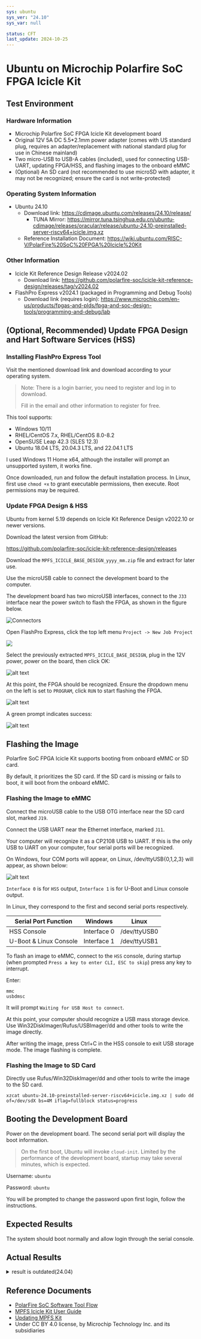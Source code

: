 ```yaml
---
sys: ubuntu
sys_ver: "24.10"
sys_var: null

status: CFT
last_update: 2024-10-25
---
```


# Ubuntu on Microchip Polarfire SoC FPGA Icicle Kit

## Test Environment

### Hardware Information

- Microchip Polarfire SoC FPGA Icicle Kit development board
- Original 12V 5A DC 5.5*2.1mm power adapter (comes with US standard plug, requires an adapter/replacement with national standard plug for use in Chinese mainland)
- Two micro-USB to USB-A cables (included), used for connecting USB-UART, updating FPGA/HSS, and flashing images to the onboard eMMC
- (Optional) An SD card (not recommended to use microSD with adapter, it may not be recognized; ensure the card is not write-protected)

### Operating System Information

- Ubuntu 24.10
    - Download link: https://cdimage.ubuntu.com/releases/24.10/release/
        - TUNA Mirror: https://mirror.tuna.tsinghua.edu.cn/ubuntu-cdimage/releases/oracular/release/ubuntu-24.10-preinstalled-server-riscv64+icicle.img.xz
    - Reference Installation Document: https://wiki.ubuntu.com/RISC-V/PolarFire%20SoC%20FPGA%20Icicle%20Kit

### Other Information

- Icicle Kit Reference Design Release v2024.02
    - Download link: https://github.com/polarfire-soc/icicle-kit-reference-design/releases/tag/v2024.02
- FlashPro Express v2024.1 (packaged in Programming and Debug Tools)
    - Download link (requires login): https://www.microchip.com/en-us/products/fpgas-and-plds/fpga-and-soc-design-tools/programming-and-debug/lab

## (Optional, Recommended) Update FPGA Design and Hart Software Services (HSS)

### Installing FlashPro Express Tool

Visit the mentioned download link and download according to your operating system. 

> Note: There is a login barrier, you need to register and log in to download.
> 
> Fill in the email and other information to register for free.

This tool supports:

- Windows 10/11
- RHEL/CentOS 7.x, RHEL/CentOS 8.0-8.2
- OpenSUSE Leap 42.3 (SLES 12.3)
- Ubuntu 18.04 LTS, 20.04.3 LTS, and 22.04.1 LTS

I used Windows 11 Home x64, although the installer will prompt an unsupported system, it works fine.

Once downloaded, run and follow the default installation process. In Linux, first use `chmod +x` to grant executable permissions, then execute. Root permissions may be required.

### Update FPGA Design & HSS

Ubuntu from kernel 5.19 depends on Icicle Kit Reference Design v2022.10 or newer versions.

Download the latest version from GitHub:

https://github.com/polarfire-soc/icicle-kit-reference-design/releases

Download the `MPFS_ICICLE_BASE_DESIGN_yyyy_mm.zip` file and extract for later use.

Use the microUSB cable to connect the development board to the computer.

The development board has two microUSB interfaces, connect to the `J33` interface near the power switch to flash the FPGA, as shown in the figure below.

![Connectors](https://github.com/polarfire-soc/polarfire-soc-documentation/blob/master/reference-designs-fpga-and-development-kits/images/icicle-kit-user-guide/icicle-kit-connectors.png?raw=true)

Open FlashPro Express, click the top left menu `Project -> New Job Project`

![](./images/image.png)

Select the previously extracted `MPFS_ICICLE_BASE_DESIGN`, plug in the 12V power, power on the board, then click OK:

![alt text](./images/image-1.png)

At this point, the FPGA should be recognized. Ensure the dropdown menu on the left is set to `PROGRAM`, click `RUN` to start flashing the FPGA.

![alt text](./images/image-2.png)

A green prompt indicates success:

![alt text](./images/image-3.png)

## Flashing the Image

Polarfire SoC FPGA Icicle Kit supports booting from onboard eMMC or SD card.

By default, it prioritizes the SD card. If the SD card is missing or fails to boot, it will boot from the onboard eMMC.

### Flashing the Image to eMMC

Connect the microUSB cable to the USB OTG interface near the SD card slot, marked `J19`.

Connect the USB UART near the Ethernet interface, marked `J11`.

Your computer will recognize it as a CP2108 USB to UART. If this is the only USB to UART on your computer, four serial ports will be recognized.

On Windows, four COM ports will appear, on Linux, /dev/ttyUSB{0,1,2,3} will appear, as shown below:

![alt text](./images/image-4.png)

`Interface 0` is for `HSS` output, `Interface 1` is for U-Boot and Linux console output.

In Linux, they correspond to the first and second serial ports respectively.

| Serial Port Function    | Windows     | Linux        |
|-------------------------|-------------|--------------|
| HSS Console             | Interface 0 | /dev/ttyUSB0 |
| U-Boot & Linux Console  | Interface 1 | /dev/ttyUSB1 |

To flash an image to eMMC, connect to the `HSS` console, during startup (when prompted `Press a key to enter CLI, ESC to skip`) press any key to interrupt.

Enter: 
```
mmc
usbdmsc
```
It will prompt `Waiting for USB Host to connect`.

At this point, your computer should recognize a USB mass storage device. Use Win32DiskImager/Rufus/USBImager/dd and other tools to write the image directly.

After writing the image, press Ctrl+C in the HSS console to exit USB storage mode. The image flashing is complete.

### Flashing the Image to SD Card

Directly use Rufus/Win32DiskImager/dd and other tools to write the image to the SD card.

```shell
xzcat ubuntu-24.10-preinstalled-server-riscv64+icicle.img.xz | sudo dd of=/dev/sdX bs=4M iflag=fullblock status=progress 
```

## Booting the Development Board

Power on the development board. The second serial port will display the boot information.

> On the first boot, Ubuntu will invoke `cloud-init`. Limited by the performance of the development board, startup may take several minutes, which is expected.

Username: `ubuntu`

Password: `ubuntu`

You will be prompted to change the password upon first login, follow the instructions.

## Expected Results

The system should boot normally and allow login through the serial console.

## Actual Results
<details>
<summary>result is outdated(24.04)</summary>

The system booted successfully and login through the serial console was also successful.

### Boot Log

Screen recording (from eMMC flashing to login):

[![asciicast](https://asciinema.org/a/ECbt7b3ltAF29zFjDDgW9NUnU.svg)](https://asciinema.org/a/ECbt7b3ltAF29zFjDDgW9NUnU)

## Test Criteria

Successful: The actual result matches the expected result.

Failed: The actual result does not match the expected result.

## Test Conclusion

Test successful.
</details>

## Reference Documents

- [PolarFire SoC Software Tool Flow](https://github.com/polarfire-soc/polarfire-soc-documentation/blob/master/knowledge-base/polarfire-soc-software-tool-flow.md)
- [MPFS Icicle Kit User Guide](https://github.com/polarfire-soc/polarfire-soc-documentation/blob/master/reference-designs-fpga-and-development-kits/icicle-kit-user-guide.md)
- [Updating MPFS Kit](https://github.com/polarfire-soc/polarfire-soc-documentation/blob/master/reference-designs-fpga-and-development-kits/updating-mpfs-kit.md)
- Under CC BY 4.0 license, by Microchip Technology Inc. and its subsidiaries
